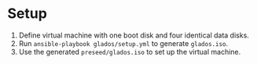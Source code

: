 # Setup

1. Define virtual machine with one boot disk and four identical data disks.
2. Run `ansible-playbook glados/setup.yml` to generate `glados.iso`.
3. Use the generated `preseed/glados.iso` to set up the virtual machine.
